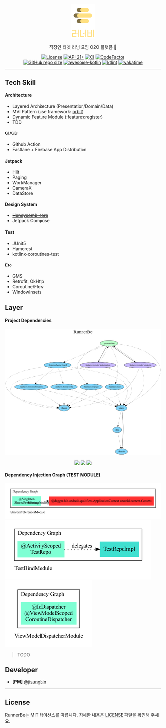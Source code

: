 <p align="center">
  <img src="https://github.com/applemango-runnerbe/.github/blob/main/art/logo/signature_transparent.png?raw=true" width="15%" />
</p>
<p align="center">직장인 타겟 러닝 모임 O2O 플랫폼 🐝</p>
<p align="center">
  <a href="https://github.com/jisungbin/RunnerBe/blob/main/LICENSE"><img alt="License" src="https://img.shields.io/badge/License-MIT-blue"/></a>
  <a href="https://developer.android.com/about/versions/lollipop"><img alt="API 21+" src="https://img.shields.io/badge/API-21%2B-brightgreen.svg"/></a>
  <a href="https://github.com/applemango-runnerbe/RunnerBe-Android/actions/workflows/android-ci.yml"> <img alt="CI" src="https://github.com/applemango-runnerbe/RunnerBe-Android/actions/workflows/android-ci.yml/badge.svg?branch=develop"/></a>
  <a href="https://www.codefactor.io/repository/github/applemango-runnerbe/runnerbe-android/overview"><img src="https://www.codefactor.io/repository/github/applemango-runnerbe/runnerbe-android/badge" alt="CodeFactor" /></a>
  <br/>
  <a href="https://github.com/applemango-runnerbe/RunnerBe-Android"><img alt="GitHub repo size" src="https://img.shields.io/github/repo-size/applemango-runnerbe/RunnerBe-Android" /></a>
<!--   <a href="https://github.com/applemango-runnerbe/RunnerBe-Android"><img alt="Lines of code" src="https://img.shields.io/tokei/lines/github/applemango-runnerbe/RunnerBe-Android" /></a> -->
  <a href="https://kotlin.link"><img src="https://kotlin.link/awesome-kotlin.svg" alt="awesome-kotlin" /></a>
  <a href="https://ktlint.github.io/"><img src="https://img.shields.io/badge/code%20style-%E2%9D%A4-FF4081.svg" alt="ktlint" /></a>
  <a href="https://wakatime.com/badge/user/2da851dd-14d7-47dd-821a-7d902e52c1c2/project/eead2f63-3468-4e8a-98b2-12de1e4cebb2"><img src="https://wakatime.com/badge/user/2da851dd-14d7-47dd-821a-7d902e52c1c2/project/eead2f63-3468-4e8a-98b2-12de1e4cebb2.svg" alt="wakatime"></a>
</p>

---

## Tech Skill

#### Architecture

- Layered Architecture (Presentation/Domain/Data)
- MVI Pattern (use framework: [orbit](https://github.com/orbit-mvi/orbit-mvi))
- Dynamic Feature Module (:features:register)
- TDD

#### CI/CD

- Github Action
- Fastlane + Firebase App Distribution

#### Jetpack

- Hilt
- Paging
- WorkManager
- CameraX
- DataStore

#### Design System

- ~~[Honeycomb-core](https://github.com/applemango-runnerbe/honeycomb)~~
- Jetpack Compose

#### Test

- JUnit5
- Hamcrest
- kotlinx-coroutines-test

#### Etc

- GMS
- Retrofit, OkHttp
- Coroutine/Flow
- WindowInsets

## Layer

#### Project Dependencies

![](art/project-dependency-graph/graph.dot.png)

<p align="center" >
  <img src="https://img.shields.io/badge/Module-Android-%23baffc9" />
  <img src="https://img.shields.io/badge/Module-Dynamic%20Feature-%23c9baff" /> 
  <img src="https://img.shields.io/badge/Module-Android%20Library-%2381D4FA" />
</p>


#### Dependency Injection Graph **(TEST MODULE)**

![](art/di-graph/SharedPreferencesModule.dot.png)
![](art/di-graph/TestBindModule.dot.png)
![](art/di-graph/ViewModelDispatcherModule.dot.png)

> TODO

## Developer

- **[PM]** [@jisungbin](https://github.com/jisungbin)

---

## License

RunnerBe는 MIT 라이선스를 따릅니다. 자세한
내용은 [LICENSE](https://github.com/applemango-runnerbe/RunnerBe-Android/blob/main/LICENSE) 파일을 확인해
주세요.
